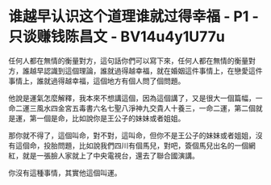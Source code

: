 # 谁越早认识这个道理谁就过得幸福 - P1 - 只谈赚钱陈昌文 - BV14u4y1U77u

任何人都在無情的衡量對方，這句話你們可以寫下來，任何人都在無情的衡量對方，誰越早認識到這個理論，誰就過得越幸福，就在婚姻這件事情上，在戀愛這件事情上，誰就過得越幸福，這個地方有個人問了個問題。

他說是運氣怎麼解釋，我本來不想講這個，因為這個講了，又是很大一個篇幅，一命二運三風水四金宮五毒書六名七聖八淨神九交貴人十養三，一命二運，第二個就是運，第一個是命，比如說你是王公子的妹妹或者姐姐。

那你就不得了，這個叫命，對不對，這叫命，但你不是王公子的妹妹或者姐姐，沒有這個命，投胎問題，比如說我們四川有個馬兒，對吧，簽個馬兒出名的一個網紅，就是一張臉人家就上了中央電視台，還去了聯合國演講。

你沒有這種事情，其實他這個叫運。